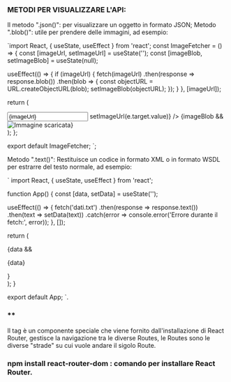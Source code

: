 ### METODI PER VISUALIZZARE L'API:

Il metodo ".json()": per visualizzare un oggetto in formato JSON;
Metodo ".blob()": utile per prendere delle immagini, ad esempio:

`import React, { useState, useEffect } from 'react';
const ImageFetcher = () => {
const [imageUrl, setImageUrl] = useState('');
const [imageBlob, setImageBlob] = useState(null);

useEffect(() => {
if (imageUrl) {
fetch(imageUrl)
.then(response => response.blob())
.then(blob => {
const objectURL = URL.createObjectURL(blob);
setImageBlob(objectURL);
});
}
}, [imageUrl]);

return (
<div>
<input type="text" value={imageUrl} onChange={e => setImageUrl(e.target.value)} />
{imageBlob && <img src={imageBlob} alt="Immagine scaricata" />}
</div>
);
};

export default ImageFetcher;
`;

Metodo ".text()": Restituisce un codice in formato XML o in formato WSDL per estrarre del testo normale, ad esempio:

`
import React, { useState, useEffect } from 'react';

function App() {
const [data, setData] = useState('');

useEffect(() => {
fetch('dati.txt')
.then(response => response.text())
.then(text => setData(text))
.catch(error => console.error('Errore durante il fetch:', error));
}, []);

return (
<div>
{data && <p>{data}</p>}
</div>
);
}

export default App;
`.

### **************************************************************\*\***************************************************************

Il tag <BrowserRouter></BrowserRouter> è un componente speciale che viene fornito dall'installazione di React Router, gestisce la navigazione tra le diverse Routes, le Routes sono le diverse "strade" su cui vuole andare il sigolo Route.

### npm install react-router-dom : comando per installare React Router.
